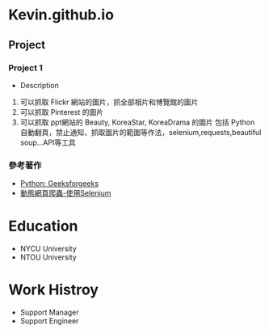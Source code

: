 # Kevin.github.io
## Project
### Project 1
- Description
1. 可以抓取 Flickr 網站的圖片，抓全部相片和博覽館的圖片
2. 可以抓取 Pinterest 的圖片
3. 可以抓取 ppt網站的 Beauty, KoreaStar, KoreaDrama 的圖片
包括 Python 自動翻頁，禁止通知，抓取圖片的範圍等作法，selenium,requests,beautiful soup...API等工具

### 參考著作
- [Python: Geeksforgeeks](https://www.geeksforgeeks.org/python-programming-language-tutorial/?ref=outindfooter)
- [動態網頁爬蟲-使用Selenium](https://hackmd.io/@aaronlife/python-topic-selenium)


# Education
- NYCU University
- NTOU University

# Work Histroy
- Support Manager
- Support Engineer
